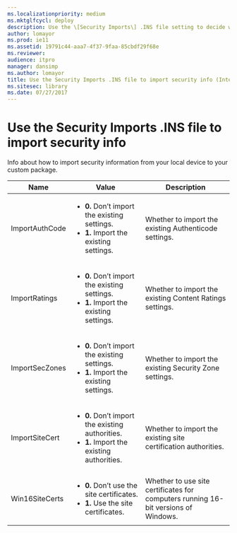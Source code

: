 ```yaml
---
ms.localizationpriority: medium
ms.mktglfcycl: deploy
description: Use the \[Security Imports\] .INS file setting to decide whether to import security info to your custom package.
author: lomayor
ms.prod: ie11
ms.assetid: 19791c44-aaa7-4f37-9faa-85cbdf29f68e
ms.reviewer: 
audience: itpromanager: dansimp
ms.author: lomayor
title: Use the Security Imports .INS file to import security info (Internet Explorer Administration Kit 11 for IT Pros)
ms.sitesec: library
ms.date: 07/27/2017
---
```



# Use the Security Imports .INS file to import security info
Info about how to import security information from your local device to your custom package.

|Name |Value |Description |
|-----|------|------------|
|ImportAuthCode |<ul><li>**0.** Don’t import the existing settings.</li><li>**1.** Import the existing settings.</li></ul> |Whether to import the existing Authenticode settings. |
|ImportRatings |<ul><li>**0.** Don’t import the existing settings.</li><li>**1.** Import the existing settings.</li></ul> |Whether to import the existing Content Ratings settings. |
|ImportSecZones |<ul><li>**0.** Don’t import the existing settings.</li><li>**1.** Import the existing settings.</li></ul> |Whether to import the existing Security Zone settings. |
|ImportSiteCert |<ul><li>**0.** Don’t import the existing authorities.</li><li>**1.** Import the existing authorities.</li></ul> |Whether to import the existing site certification authorities. |
|Win16SiteCerts |<ul><li>**0.** Don’t use the site certificates.</li><li>**1.** Use the site certificates.</li></ul> |Whether to use site certificates for computers running 16-bit versions of Windows. |

